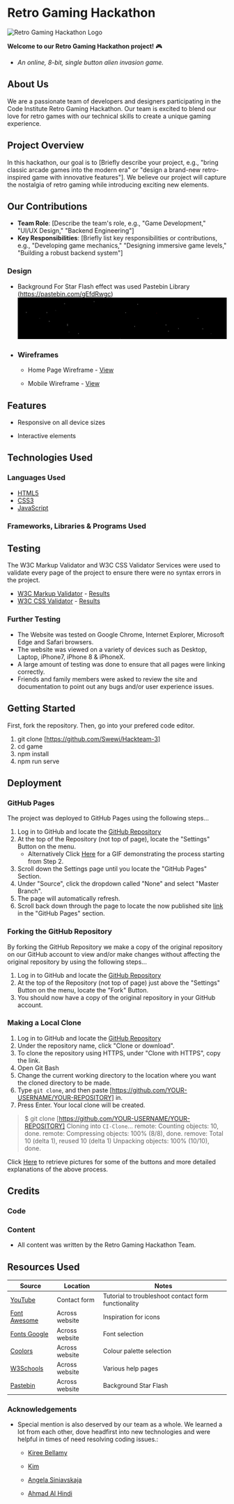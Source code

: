 # Retro Gaming Hackathon

![Retro Gaming Hackathon Logo](assets/images/hackathonimage.jpg)

**Welcome to our Retro Gaming Hackathon project!** 🎮

- _An online, 8-bit, single button alien invasion game._

## About Us

We are a passionate team of developers and designers participating in the Code Institute Retro Gaming Hackathon. Our team is excited to blend our love for retro games with our technical skills to create a unique gaming experience.

## Project Overview

In this hackathon, our goal is to [Briefly describe your project, e.g., "bring classic arcade games into the modern era" or "design a brand-new retro-inspired game with innovative features"]. We believe our project will capture the nostalgia of retro gaming while introducing exciting new elements.

## Our Contributions

- **Team Role**: [Describe the team's role, e.g., "Game Development," "UI/UX Design," "Backend Engineering"]
- **Key Responsibilities**: [Briefly list key responsibilities or contributions, e.g., "Developing game mechanics," "Designing immersive game levels," "Building a robust backend system"]

### Design

- Background
  For Star Flash effect was used Pastebin Library (https://pastebin.com/gEfdRwgc)
  ![Background Effect](assets/images/Backround.jpg.png)

* ### Wireframes

  - Home Page Wireframe - [View](https://github.com/)

  - Mobile Wireframe - [View](https://github.com/)

## Features

- Responsive on all device sizes

- Interactive elements

## Technologies Used

### Languages Used

- [HTML5](https://en.wikipedia.org/wiki/HTML5)
- [CSS3](https://en.wikipedia.org/wiki/Cascading_Style_Sheets)
- [JavaScript](https://en.wikipedia.org/wiki/JavaScript)

### Frameworks, Libraries & Programs Used

## Testing

The W3C Markup Validator and W3C CSS Validator Services were used to validate every page of the project to ensure there were no syntax errors in the project.

- [W3C Markup Validator](https://jigsaw.w3.org/css-validator/#validate_by_input) - [Results](https://github.com/)
- [W3C CSS Validator](https://jigsaw.w3.org/css-validator/#validate_by_input) - [Results](https://github.com/)

### Further Testing

- The Website was tested on Google Chrome, Internet Explorer, Microsoft Edge and Safari browsers.
- The website was viewed on a variety of devices such as Desktop, Laptop, iPhone7, iPhone 8 & iPhoneX.
- A large amount of testing was done to ensure that all pages were linking correctly.
- Friends and family members were asked to review the site and documentation to point out any bugs and/or user experience issues.

## Getting Started

First, fork the repository. Then, go into your prefered code editor.

1. git clone [https://github.com/Swewi/Hackteam-3]
2. cd game
3. npm install
4. npm run serve

## Deployment

### GitHub Pages

The project was deployed to GitHub Pages using the following steps...

1. Log in to GitHub and locate the [GitHub Repository](https://github.com/)
2. At the top of the Repository (not top of page), locate the "Settings" Button on the menu.
   - Alternatively Click [Here](https://raw.githubusercontent.com/) for a GIF demonstrating the process starting from Step 2.
3. Scroll down the Settings page until you locate the "GitHub Pages" Section.
4. Under "Source", click the dropdown called "None" and select "Master Branch".
5. The page will automatically refresh.
6. Scroll back down through the page to locate the now published site [link](https://github.com) in the "GitHub Pages" section.

### Forking the GitHub Repository

By forking the GitHub Repository we make a copy of the original repository on our GitHub account to view and/or make changes without affecting the original repository by using the following steps...

1. Log in to GitHub and locate the [GitHub Repository](https://github.com/)
2. At the top of the Repository (not top of page) just above the "Settings" Button on the menu, locate the "Fork" Button.
3. You should now have a copy of the original repository in your GitHub account.

### Making a Local Clone

1. Log in to GitHub and locate the [GitHub Repository](https://github.com/)
2. Under the repository name, click "Clone or download".
3. To clone the repository using HTTPS, under "Clone with HTTPS", copy the link.
4. Open Git Bash
5. Change the current working directory to the location where you want the cloned directory to be made.
6. Type `git clone`, and then paste [https://github.com/YOUR-USERNAME/YOUR-REPOSITORY] in.
7. Press Enter. Your local clone will be created.

> $ git clone [https://github.com/YOUR-USERNAME/YOUR-REPOSITORY]
> Cloning into `CI-Clone`...
> remote: Counting objects: 10, done.
> remote: Compressing objects: 100% (8/8), done.
> remove: Total 10 (delta 1), reused 10 (delta 1)
> Unpacking objects: 100% (10/10), done.

Click [Here](https://help.github.com/en/github/creating-cloning-and-archiving-repositories/cloning-a-repository#cloning-a-repository-to-github-desktop) to retrieve pictures for some of the buttons and more detailed explanations of the above process.

## Credits

### Code

### Content

- All content was written by the Retro Gaming Hackathon Team.

## Resources Used

| Source                                                 | Location       | Notes                                               |
| ------------------------------------------------------ | -------------- | --------------------------------------------------- |
| [YouTube](https://www.youtube.com/watch?v=dnhEnF7_RyM) | Contact form   | Tutorial to troubleshoot contact form functionality |
| [Font Awesome](https://fontawesome.com/)               | Across website | Inspiration for icons                               |
| [Fonts Google](https://fonts.google.com/)              | Across website | Font selection                                      |
| [Coolors](https://coolors.co/)                         | Across website | Colour palette selection                            |
| [W3Schools](https://www.w3schools.com/)                | Across website | Various help pages                                  |
| [Pastebin](https://pastebin.com/gEfdRwgc)              | Across website | Background Star Flash                               |

### Acknowledgements

- Special mention is also deserved by our team as a whole. We learned a lot from each other, dove headfirst into new technologies and were helpful in times of need resolving coding issues.:

  - [Kiree Bellamy](https://github.com/swewi)

  - [Kim](https://github.com/kimatron)

  - [Angela Siniavskaja](https://github.com/Angela-Sin)

  - [Ahmad Al Hindi](https://github.com/Ahmadalhindi)
